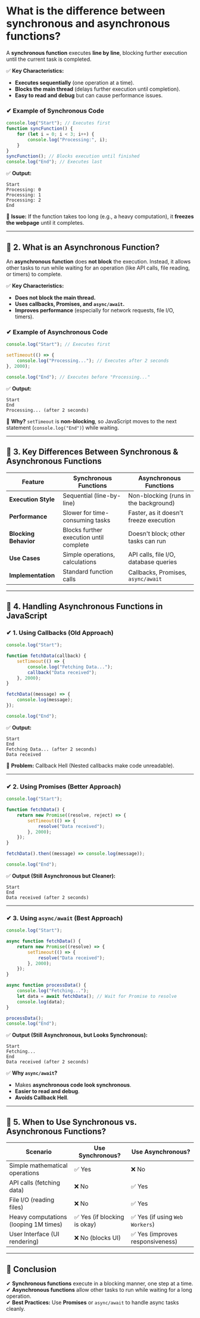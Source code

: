# What is the difference between synchronous and asynchronous functions?

A **synchronous function** executes **line by line**, blocking further execution until the current task is completed.  

✅ **Key Characteristics:**  
- **Executes sequentially** (one operation at a time).  
- **Blocks the main thread** (delays further execution until completion).  
- **Easy to read and debug** but can cause performance issues.  

### **✔ Example of Synchronous Code**
```javascript
console.log("Start"); // Executes first
function syncFunction() {
    for (let i = 0; i < 3; i++) {
        console.log("Processing:", i);
    }
}
syncFunction(); // Blocks execution until finished
console.log("End"); // Executes last
```
✅ **Output:**
```
Start
Processing: 0
Processing: 1
Processing: 2
End
```
🔴 **Issue:** If the function takes too long (e.g., a heavy computation), it **freezes the webpage** until it completes.

---

## **🔹 2. What is an Asynchronous Function?**  
An **asynchronous function** does **not block** the execution. Instead, it allows other tasks to run while waiting for an operation (like API calls, file reading, or timers) to complete.  

✅ **Key Characteristics:**  
- **Does not block the main thread.**  
- **Uses callbacks, Promises, and `async/await`.**  
- **Improves performance** (especially for network requests, file I/O, timers).  

### **✔ Example of Asynchronous Code**
```javascript
console.log("Start"); // Executes first

setTimeout(() => {
    console.log("Processing..."); // Executes after 2 seconds
}, 2000);

console.log("End"); // Executes before "Processing..."
```
✅ **Output:**
```
Start
End
Processing... (after 2 seconds)
```
🔹 **Why?** `setTimeout` is **non-blocking**, so JavaScript moves to the next statement (`console.log("End")`) while waiting.

---

## **🔹 3. Key Differences Between Synchronous & Asynchronous Functions**  

| Feature               | Synchronous Functions  | Asynchronous Functions  |
|-----------------------|-----------------------|-------------------------|
| **Execution Style**   | Sequential (line-by-line) | Non-blocking (runs in the background) |
| **Performance**       | Slower for time-consuming tasks | Faster, as it doesn't freeze execution |
| **Blocking Behavior** | Blocks further execution until complete | Doesn't block; other tasks can run |
| **Use Cases**         | Simple operations, calculations | API calls, file I/O, database queries |
| **Implementation**    | Standard function calls | Callbacks, Promises, `async/await` |

---

## **🔹 4. Handling Asynchronous Functions in JavaScript**  

### **✔ 1. Using Callbacks (Old Approach)**
```javascript
console.log("Start");

function fetchData(callback) {
    setTimeout(() => {
        console.log("Fetching Data...");
        callback("Data received");
    }, 2000);
}

fetchData((message) => {
    console.log(message);
});

console.log("End");
```
✅ **Output:**
```
Start
End
Fetching Data... (after 2 seconds)
Data received
```
🔴 **Problem:** Callback Hell (Nested callbacks make code unreadable).  

---

### **✔ 2. Using Promises (Better Approach)**
```javascript
console.log("Start");

function fetchData() {
    return new Promise((resolve, reject) => {
        setTimeout(() => {
            resolve("Data received");
        }, 2000);
    });
}

fetchData().then((message) => console.log(message));

console.log("End");
```
✅ **Output (Still Asynchronous but Cleaner):**
```
Start
End
Data received (after 2 seconds)
```
---

### **✔ 3. Using `async/await` (Best Approach)**
```javascript
console.log("Start");

async function fetchData() {
    return new Promise((resolve) => {
        setTimeout(() => {
            resolve("Data received");
        }, 2000);
    });
}

async function processData() {
    console.log("Fetching...");
    let data = await fetchData(); // Wait for Promise to resolve
    console.log(data);
}

processData();
console.log("End");
```
✅ **Output (Still Asynchronous, but Looks Synchronous):**
```
Start
Fetching...
End
Data received (after 2 seconds)
```
✅ **Why `async/await`?**  
- Makes **asynchronous code look synchronous**.  
- **Easier to read and debug**.  
- **Avoids Callback Hell**.  

---

## **🔹 5. When to Use Synchronous vs. Asynchronous Functions?**  

| **Scenario**                 | **Use Synchronous?** | **Use Asynchronous?** |
|------------------------------|----------------------|----------------------|
| Simple mathematical operations | ✅ Yes | ❌ No |
| API calls (fetching data)     | ❌ No | ✅ Yes |
| File I/O (reading files)      | ❌ No | ✅ Yes |
| Heavy computations (looping 1M times) | ✅ Yes (if blocking is okay) | ✅ Yes (if using `Web Workers`) |
| User Interface (UI rendering) | ❌ No (blocks UI) | ✅ Yes (improves responsiveness) |

---

## **🔹 Conclusion**
✔ **Synchronous functions** execute in a blocking manner, one step at a time.  
✔ **Asynchronous functions** allow other tasks to run while waiting for a long operation.  
✔ **Best Practices:** Use **Promises** or `async/await` to handle async tasks cleanly.  
